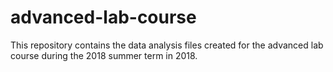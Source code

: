 # advanced-lab-course
This repository contains the data analysis files created for the advanced lab course during the 2018 summer term in 2018.
